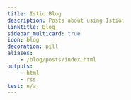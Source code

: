 ```yaml
---
title: Istio Blog
description: Posts about using Istio.
linktitle: Blog
sidebar_multicard: true
icon: blog
decoration: pill
aliases:
    - /blog/posts/index.html
outputs:
    - html
    - rss    
test: n/a
---
```

